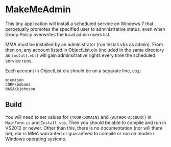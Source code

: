 # MakeMeAdmin
This tiny application will install a scheduled service on Windows 7 that perpetually promotes the specified user to administrative status, even when Group Policy overwrites the local admin users list.

MMA must be installed by an administrator (run Install.vbs as admin). From then on, any account listed in ObjectList.olx (included in the same directory as `install.vbs`) will gain adminsitrative rights every time the scheduled service runs.

Each account in ObjectList.olx should be on a separate line, e.g.:

```
mjemison
CORP\bobama
NASA\kjohnson
```

## Build

You will need to set values for `{YOUR-DOMAIN}` and `{AUTHOR-ACCOUNT}` in `MainForm.cs` and `Install.vbs`. Then you should be able to compile and run in VS2012 or newer. Other than this, there is no documentation (nor will there be), nor is MMA warranted or guaranteed to compile or run on modern Windows operating systems.
